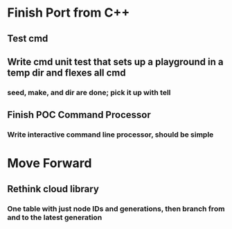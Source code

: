 # Finish Port from C++
## Test cmd
## Write cmd unit test that sets up a playground in a temp dir and flexes all cmd
### seed, make, and dir are done; pick it up with tell

## Finish POC Command Processor
### Write interactive command line processor, should be simple

# Move Forward
## Rethink cloud library
### One table with just node IDs and generations, then branch from and to the latest generation
